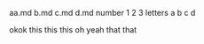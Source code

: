 <!-- aa.md -->
aa.md
b.md
c.md
d.md
number
1
2
3
letters
a
b
c
d


okok
this
this
this
oh yeah
that
that
